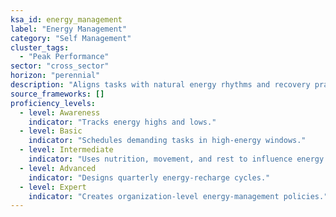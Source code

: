 ```yaml
---
ksa_id: energy_management
label: "Energy Management"
category: "Self Management"
cluster_tags:
  - "Peak Performance"
sector: "cross_sector"
horizon: "perennial"
description: "Aligns tasks with natural energy rhythms and recovery practices."
source_frameworks: []
proficiency_levels:
  - level: Awareness
    indicator: "Tracks energy highs and lows."
  - level: Basic
    indicator: "Schedules demanding tasks in high‑energy windows."
  - level: Intermediate
    indicator: "Uses nutrition, movement, and rest to influence energy curve."
  - level: Advanced
    indicator: "Designs quarterly energy‑recharge cycles."
  - level: Expert
    indicator: "Creates organization‑level energy‑management policies."
---
```

